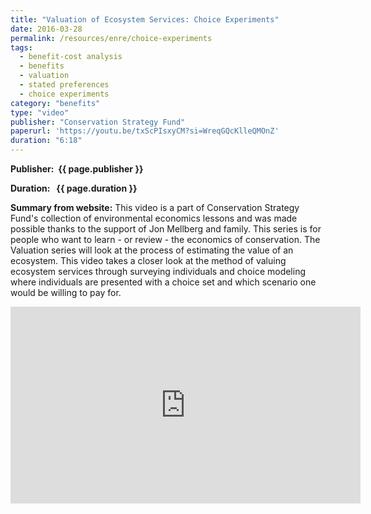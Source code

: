 ```yaml
---
title: "Valuation of Ecosystem Services: Choice Experiments"
date: 2016-03-28
permalink: /resources/enre/choice-experiments
tags:
  - benefit-cost analysis
  - benefits
  - valuation
  - stated preferences
  - choice experiments
category: "benefits"
type: "video"
publisher: "Conservation Strategy Fund"
paperurl: 'https://youtu.be/txScPIsxyCM?si=WreqGQcKlleQMOnZ'
duration: "6:18"
---
```



**<span class="bold-podcast">Publisher: </span>&nbsp;<span class="text-podcast">{{ page.publisher }}</span>**

**<span class="bold-podcast">Duration: </span>&nbsp;<span class="text-podcast"> {{ page.duration }}</span>**

**<span class="bold-podcast">Summary from website:</span>**
This video is a part of Conservation Strategy Fund's collection of environmental economics lessons and was made possible thanks to the support of Jon Mellberg and family.  This series is for people who want to learn - or review - the economics of conservation.  The Valuation series will look at the process of estimating the value of an ecosystem.  This video takes a closer look at the method of valuing ecosystem services through surveying individuals and choice modeling where individuals are presented with a choice set and which scenario one would be willing to pay for.  


<div style="max-width:1024px">
  <div style="position:relative;height:0;padding-bottom:56.25%">
    <iframe width="560" height="315" src="https://www.youtube.com/embed/txScPIsxyCM?si=WreqGQcKlleQMOnZ" title="YouTube video player" frameborder="0" allow="accelerometer; autoplay; clipboard-write; encrypted-media; gyroscope; picture-in-picture; web-share" referrerpolicy="strict-origin-when-cross-origin" allowfullscreen></iframe>
  </div>
</div>

**<span class="small-podcast">Link:</span> &nbsp;<span class="links-podcast">[{{ page.paperurl }}]({{ page.paperurl }})</span>**